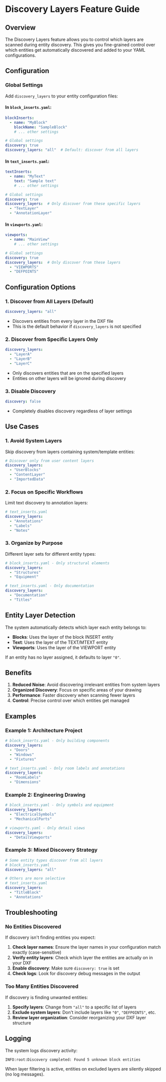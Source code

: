 # Discovery Layers Feature Guide

## Overview

The Discovery Layers feature allows you to control which layers are scanned during entity discovery. This gives you fine-grained control over which entities get automatically discovered and added to your YAML configurations.

## Configuration

### Global Settings

Add `discovery_layers` to your entity configuration files:

#### In `block_inserts.yaml`:
```yaml
blockInserts:
  - name: "MyBlock"
    blockName: "SampleBlock"
    # ... other settings

# Global settings
discovery: true
discovery_layers: "all"  # Default: discover from all layers
```

#### In `text_inserts.yaml`:
```yaml
textInserts:
  - name: "MyText"
    text: "Sample text"
    # ... other settings

# Global settings
discovery: true
discovery_layers:  # Only discover from these specific layers
  - "TextLayer"
  - "AnnotationLayer"
```

#### In `viewports.yaml`:
```yaml
viewports:
  - name: "MainView"
    # ... other settings

# Global settings
discovery: true
discovery_layers:  # Only discover from these layers
  - "VIEWPORTS"
  - "DEFPOINTS"
```

## Configuration Options

### 1. Discover from All Layers (Default)
```yaml
discovery_layers: "all"
```
- Discovers entities from every layer in the DXF file
- This is the default behavior if `discovery_layers` is not specified

### 2. Discover from Specific Layers Only
```yaml
discovery_layers:
  - "LayerA"
  - "LayerB"
  - "LayerC"
```
- Only discovers entities that are on the specified layers
- Entities on other layers will be ignored during discovery

### 3. Disable Discovery
```yaml
discovery: false
```
- Completely disables discovery regardless of layer settings

## Use Cases

### 1. **Avoid System Layers**
Skip discovery from layers containing system/template entities:
```yaml
# Discover only from user content layers
discovery_layers:
  - "UserBlocks"
  - "ContentLayer"
  - "ImportedData"
```

### 2. **Focus on Specific Workflows**
Limit text discovery to annotation layers:
```yaml
# text_inserts.yaml
discovery_layers:
  - "Annotations"
  - "Labels"
  - "Notes"
```

### 3. **Organize by Purpose**
Different layer sets for different entity types:
```yaml
# block_inserts.yaml - Only structural elements
discovery_layers:
  - "Structures"
  - "Equipment"

# text_inserts.yaml - Only documentation
discovery_layers:
  - "Documentation"
  - "Titles"
```

## Entity Layer Detection

The system automatically detects which layer each entity belongs to:

- **Blocks**: Uses the layer of the block INSERT entity
- **Text**: Uses the layer of the TEXT/MTEXT entity
- **Viewports**: Uses the layer of the VIEWPORT entity

If an entity has no layer assigned, it defaults to layer `"0"`.

## Benefits

1. **Reduced Noise**: Avoid discovering irrelevant entities from system layers
2. **Organized Discovery**: Focus on specific areas of your drawing
3. **Performance**: Faster discovery when scanning fewer layers
4. **Control**: Precise control over which entities get managed

## Examples

### Example 1: Architecture Project
```yaml
# block_inserts.yaml - Only building components
discovery_layers:
  - "Doors"
  - "Windows"
  - "Fixtures"

# text_inserts.yaml - Only room labels and annotations
discovery_layers:
  - "RoomLabels"
  - "Dimensions"
```

### Example 2: Engineering Drawing
```yaml
# block_inserts.yaml - Only symbols and equipment
discovery_layers:
  - "ElectricalSymbols"
  - "MechanicalParts"

# viewports.yaml - Only detail views
discovery_layers:
  - "DetailViewports"
```

### Example 3: Mixed Discovery Strategy
```yaml
# Some entity types discover from all layers
# block_inserts.yaml
discovery_layers: "all"

# Others are more selective
# text_inserts.yaml
discovery_layers:
  - "TitleBlock"
  - "Annotations"
```

## Troubleshooting

### No Entities Discovered
If discovery isn't finding entities you expect:

1. **Check layer names**: Ensure the layer names in your configuration match exactly (case-sensitive)
2. **Verify entity layers**: Check which layer the entities are actually on in your DXF
3. **Enable discovery**: Make sure `discovery: true` is set
4. **Check logs**: Look for discovery debug messages in the output

### Too Many Entities Discovered
If discovery is finding unwanted entities:

1. **Specify layers**: Change from `"all"` to a specific list of layers
2. **Exclude system layers**: Don't include layers like `"0"`, `"DEFPOINTS"`, etc.
3. **Review layer organization**: Consider reorganizing your DXF layer structure

## Logging

The system logs discovery activity:
```
INFO:root:Discovery completed: Found 5 unknown block entities
```

When layer filtering is active, entities on excluded layers are silently skipped (no log messages).
